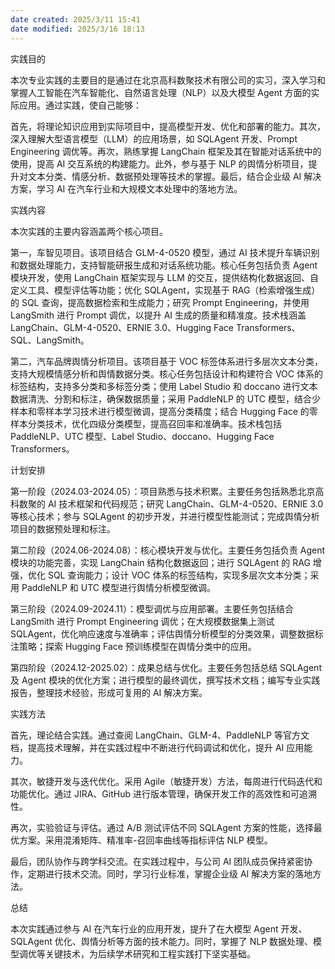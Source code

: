 ```yaml
---
date created: 2025/3/11 15:41
date modified: 2025/3/16 18:13
---
```


实践目的

本次专业实践的主要目的是通过在北京高科数聚技术有限公司的实习，深入学习和掌握人工智能在汽车智能化、自然语言处理（NLP）以及大模型 Agent 方面的实际应用。通过实践，使自己能够：

首先，将理论知识应用到实际项目中，提高模型开发、优化和部署的能力。其次，深入理解大型语言模型（LLM）的应用场景，如 SQLAgent 开发、Prompt Engineering 调优等。再次，熟练掌握 LangChain 框架及其在智能对话系统中的使用，提高 AI 交互系统的构建能力。此外，参与基于 NLP 的舆情分析项目，提升对文本分类、情感分析、数据预处理等技术的掌握。最后，结合企业级 AI 解决方案，学习 AI 在汽车行业和大规模文本处理中的落地方法。

实践内容

本次实践的主要内容涵盖两个核心项目。

第一，车智见项目。该项目结合 GLM-4-0520 模型，通过 AI 技术提升车辆识别和数据处理能力，支持智能研报生成和对话系统功能。核心任务包括负责 Agent 模块开发，使用 LangChain 框架实现与 LLM 的交互，提供结构化数据返回、自定义工具、模型评估等功能；优化 SQLAgent，实现基于 RAG（检索增强生成）的 SQL 查询，提高数据检索和生成能力；研究 Prompt Engineering，并使用 LangSmith 进行 Prompt 调优，以提升 AI 生成的质量和精准度。技术栈涵盖 LangChain、GLM-4-0520、ERNIE 3.0、Hugging Face Transformers、SQL、LangSmith。

第二，汽车品牌舆情分析项目。该项目基于 VOC 标签体系进行多层次文本分类，支持大规模情感分析和舆情数据分类。核心任务包括设计和构建符合 VOC 体系的标签结构，支持多分类和多标签分类；使用 Label Studio 和 doccano 进行文本数据清洗、分割和标注，确保数据质量；采用 PaddleNLP 的 UTC 模型，结合少样本和零样本学习技术进行模型微调，提高分类精度；结合 Hugging Face 的零样本分类技术，优化四级分类模型，提高召回率和准确率。技术栈包括 PaddleNLP、UTC 模型、Label Studio、doccano、Hugging Face Transformers。

计划安排

第一阶段（2024.03-2024.05）：项目熟悉与技术积累。主要任务包括熟悉北京高科数聚的 AI 技术框架和代码规范；研究 LangChain、GLM-4-0520、ERNIE 3.0 等核心技术；参与 SQLAgent 的初步开发，并进行模型性能测试；完成舆情分析项目的数据预处理和标注。

第二阶段（2024.06-2024.08）：核心模块开发与优化。主要任务包括负责 Agent 模块的功能完善，实现 LangChain 结构化数据返回；进行 SQLAgent 的 RAG 增强，优化 SQL 查询能力；设计 VOC 体系的标签结构，实现多层次文本分类；采用 PaddleNLP 和 UTC 模型进行舆情分析模型微调。

第三阶段（2024.09-2024.11）：模型调优与应用部署。主要任务包括结合 LangSmith 进行 Prompt Engineering 调优；在大规模数据集上测试 SQLAgent，优化响应速度与准确率；评估舆情分析模型的分类效果，调整数据标注策略；探索 Hugging Face 预训练模型在舆情分类中的应用。

第四阶段（2024.12-2025.02）：成果总结与优化。主要任务包括总结 SQLAgent 及 Agent 模块的优化方案；进行模型的最终调优，撰写技术文档；编写专业实践报告，整理技术经验，形成可复用的 AI 解决方案。

实践方法

首先，理论结合实践。通过查阅 LangChain、GLM-4、PaddleNLP 等官方文档，提高技术理解，并在实践过程中不断进行代码调试和优化，提升 AI 应用能力。

其次，敏捷开发与迭代优化。采用 Agile（敏捷开发）方法，每周进行代码迭代和功能优化。通过 JIRA、GitHub 进行版本管理，确保开发工作的高效性和可追溯性。

再次，实验验证与评估。通过 A/B 测试评估不同 SQLAgent 方案的性能，选择最优方案。采用混淆矩阵、精准率-召回率曲线等指标评估 NLP 模型。

最后，团队协作与跨学科交流。在实践过程中，与公司 AI 团队成员保持紧密协作，定期进行技术交流。同时，学习行业标准，掌握企业级 AI 解决方案的落地方法。

总结

本次实践通过参与 AI 在汽车行业的应用开发，提升了在大模型 Agent 开发、SQLAgent 优化、舆情分析等方面的技术能力。同时，掌握了 NLP 数据处理、模型调优等关键技术，为后续学术研究和工程实践打下坚实基础。